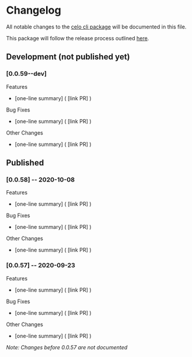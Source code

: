 # Changelog
All notable changes to the [celo cli package](https://www.npmjs.com/package/@celo/celocli) will be documented in this file. 

This package will follow the release process outlined [here](https://docs.celo.org/community/release-process).


## Development (not published yet)
### **[0.0.59--dev]**
Features
- [one-line summary]  ( [link PR] )

Bug Fixes
- [one-line summary]  ( [link PR] )

Other Changes
- [one-line summary]  ( [link PR] )

## Published

### **[0.0.58]** -- 2020-10-08
Features
- [one-line summary]  ( [link PR] )

Bug Fixes
- [one-line summary]  ( [link PR] )

Other Changes
- [one-line summary]  ( [link PR] )

### **[0.0.57]** -- 2020-09-23
Features
- [one-line summary]  ( [link PR] )

Bug Fixes
- [one-line summary]  ( [link PR] )

Other Changes
- [one-line summary]  ( [link PR] )


_Note: Changes before 0.0.57 are not documented_
